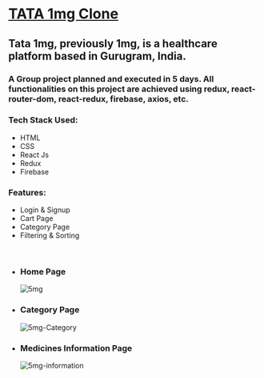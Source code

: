 # <a href="https://5mg-ten.vercel.app/"/>TATA 1mg Clone</a>

 <h2>Tata 1mg, previously 1mg, is a healthcare platform based in Gurugram, India.</h2> 
 
 <h3>A Group project planned and executed in 5 days.
 All functionalities on this project are achieved using redux, react-router-dom, react-redux, firebase, axios, etc.</h3> 
 
 <div>
 <h3>Tech Stack Used:</h3>
 <ul>
 <li>HTML</li>
 <li>CSS</li>
 <li>React Js</li>
 <li>Redux</li>
 <li>Firebase</li>
 </ul>
 </div>

<div>
 <h3>Features:</h3>
 <ul>
 <li>Login & Signup</li>
 <li>Cart Page</li>
 <li>Category Page</li>
 <li>Filtering & Sorting</li>
 </ul>
 </div>
 <br/>
 <ul>
 <li>
 <h3>Home Page</h3>
 <img src = "https://www.linkpicture.com/q/Screenshot-2152.png" alt = "5mg"/>
 </li>
 <li>
 <h3>Category Page</h3>
 <img src = "https://user-images.githubusercontent.com/110079977/226099066-866facc8-6fbc-4739-a8d1-86759a89e81e.png" alt = "5mg-Category"/>
 </li>
 <li>
 <h3>Medicines Information Page</h3>
 <img src = "https://user-images.githubusercontent.com/110079977/226099069-57b657b2-c5e4-4858-a117-e01fc78fea75.png" alt = "5mg-information"/>
 </li>
 </ul>
 
